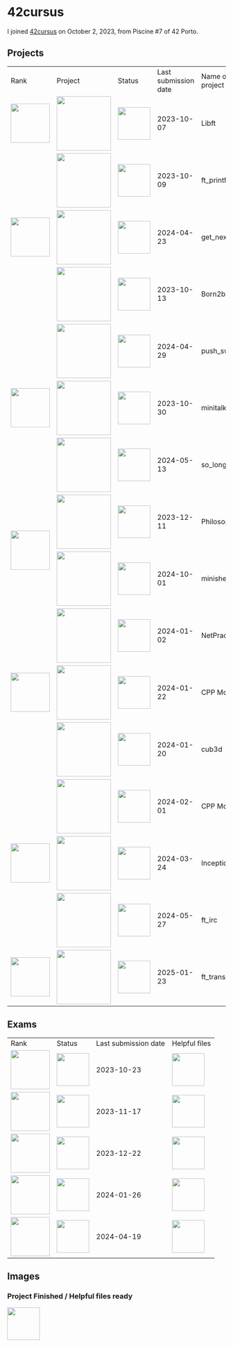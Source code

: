 # 42cursus
I joined <a href="https://github.com/davidmonteiro03/42cursus">42cursus</a> on October 2, 2023, from Piscine #7 of 42 Porto.
## Projects
<div align="center">
    <table>
        <tr>
            <td>Rank</td>
            <td>Project</td>
            <td>Status</td>
            <td>Last submission date</td>
            <td>Name of the project</td>
        </tr>
        <!-- RANK 00 -->
        <tr>
            <td>
                <img src="https://freepngimg.com/thumb/numbers/9-2-0-number-png-thumb.png" width="90"/>
            </td>
            <td>
                <a href="https://github.com/davidmonteiro03/42cursus-libft">
                    <img src="https://github.com/byaliego/42-project-badges/blob/main/badges/libftm.png" width="125"/>
                </a>
            </td>
            <td>
                <img src="https://cdn-icons-png.flaticon.com/512/845/845646.png" width="75"/>
            </td>
            <td>2023-10-07</td>
            <td>Libft</td>
        </tr>
        <!-- RANK 01 -->
        <tr>
            <td rowspan="3">
                <a href="https://github.com/davidmonteiro03/42cursus/tree/main/Projects/RANK01">
                    <img src="https://freepngimg.com/thumb/numbers/7-2-1-number-png-thumb.png" width="90"/>
                </a>
            </td>
            <td>
                <a href="https://github.com/davidmonteiro03/42cursus-ft_printf">
                    <img src="https://github.com/byaliego/42-project-badges/blob/main/badges/ft_printfe.png" width="125"/>
                </a>
            </td>
            <td>
                <img src="https://cdn-icons-png.flaticon.com/512/845/845646.png" width="75"/>
            </td>
            <td>2023-10-09</td>
            <td>ft_printf</td>
        </tr>
        <tr>
            <td>
                <a href="https://github.com/davidmonteiro03/42cursus-get_next_line">
                    <img src="https://github.com/byaliego/42-project-badges/blob/main/badges/get_next_linem.png" width="125"/>
                </a>
            </td>
            <td>
                <img src="https://cdn-icons-png.flaticon.com/512/845/845646.png" width="75"/>
            </td>
            <td>2024-04-23</td>
            <td>get_next_line</td>
        </tr>
        <tr>
            <td>
                <img src="https://github.com/byaliego/42-project-badges/blob/main/badges/born2berootm.png" width="125"/>
            </td>
            <td>
                <img src="https://cdn-icons-png.flaticon.com/512/845/845646.png" width="75"/>
            </td>
            <td>2023-10-13</td>
            <td>Born2beroot</td>
        </tr>
        <!-- RANK 02 -->
        <tr>
            <td rowspan="3">
                <a href="https://github.com/davidmonteiro03/42-Cursus/tree/main/Projects/RANK02">
                    <img src="https://freepngimg.com/thumb/numbers/2-2-2-number-png-thumb.png" width="90"/>
                </a>
            </td>
            <td>
                <a href="https://github.com/davidmonteiro03/42-Cursus/tree/main/Projects/RANK02/push_swap">
                    <img src="https://raw.githubusercontent.com/byaliego/42-project-badges/main/badges/push_swapm.png" width="125"/>
                </a>
            </td>
            <td>
                <img src="https://cdn-icons-png.flaticon.com/512/845/845646.png" width="75"/>
            </td>
            <td>2024-04-29</td>
            <td>push_swap</td>
        </tr>
        <tr>
            <td>
                <a href="https://github.com/davidmonteiro03/42-Cursus/tree/main/Projects/RANK02/minitalk">
                    <img src="https://raw.githubusercontent.com/byaliego/42-project-badges/main/badges/minitalkm.png" width="125"/>
                </a>
            </td>
            <td>
                <img src="https://cdn-icons-png.flaticon.com/512/845/845646.png" width="75"/>
            </td>
            <td>2023-10-30</td>
            <td>minitalk</td>
        </tr>
        <tr>
            <td>
                <a href="https://github.com/davidmonteiro03/42-Cursus/tree/main/Projects/RANK02/so_long">
                    <img src="https://raw.githubusercontent.com/byaliego/42-project-badges/main/badges/so_longm.png" width="125"/>
                </a>
            </td>
            <td>
                <img src="https://cdn-icons-png.flaticon.com/512/845/845646.png" width="75"/>
            </td>
            <td>2024-05-13</td>
            <td>so_long</td>
        </tr>
        <!-- RANK 03 -->
        <tr>
            <td rowspan="2">
                <a href="https://github.com/davidmonteiro03/42-Cursus/tree/main/Projects/RANK03">
                    <img src="https://freepngimg.com/thumb/numbers/5-2-3-number-png-thumb.png" width="90"/>
                </a>
            </td>
            <td>
                <a href="https://github.com/davidmonteiro03/42-Cursus/tree/main/Projects/RANK03/philo">
                    <img src="https://github.com/byaliego/42-project-badges/blob/main/badges/philosopherse.png" width="125"/>
                </a>
            </td>
            <td>
                <img src="https://cdn-icons-png.flaticon.com/512/845/845646.png" width="75"/>
            </td>
            <td>2023-12-11</td>
            <td>Philosophers</td>
        </tr>
        <tr>
            <td>
                <a href="https://github.com/davidmonteiro03/42-Cursus/tree/main/Projects/RANK03/minishell">
                    <img src="https://github.com/byaliego/42-project-badges/blob/main/badges/minishellm.png" width="125"/>
                </a>
            </td>
            <td>
                <img src="https://cdn-icons-png.flaticon.com/512/845/845646.png" width="75"/>
            </td>
            <td>2024-10-01</td>
            <td>minishell</td>
        </tr>
        <!-- RANK 04 -->
        <tr>
            <td rowspan="3">
                <a href="https://github.com/davidmonteiro03/42-Cursus/tree/main/Projects/RANK04">
                    <img src="https://freepngimg.com/thumb/numbers/1-2-4-number-png-thumb.png" width="90"/>
                </a>
            </td>
            <td>
                <a href="https://github.com/davidmonteiro03/42-Cursus/tree/main/Projects/RANK04/NetPractice">
                    <img src="https://github.com/byaliego/42-project-badges/blob/main/badges/netpracticem.png" width="125"/>
                </a>
            </td>
            <td>
                <img src="https://cdn-icons-png.flaticon.com/512/845/845646.png" width="75"/>
            </td>
            <td>2024-01-02</td>
            <td>NetPractice</td>
        </tr>
        <tr>
            <td>
                <a href="https://github.com/davidmonteiro03/42-Cursus/tree/main/Projects/RANK04/CPP Modules">
                    <img src="https://github.com/byaliego/42-project-badges/blob/main/badges/cppm.png" width="125"/>
                </a>
            </td>
            <td>
                <img src="https://cdn-icons-png.flaticon.com/512/845/845646.png" width="75"/>
            </td>
            <td>2024-01-22</td>
            <td>CPP Modules</td>
        </tr>
        <tr>
            <td>
                <a href="https://github.com/davidmonteiro03/42-Cursus/tree/main/Projects/RANK04/cub3D">
                    <img src="https://github.com/byaliego/42-project-badges/blob/main/badges/cub3dm.png" width="125"/>
                </a>
            </td>
            <td>
                <img src="https://cdn-icons-png.flaticon.com/512/845/845646.png" width="75"/>
            </td>
            <td>2024-01-20</td>
            <td>cub3d</td>
        </tr>
        <!-- RANK 05 -->
        <tr>
            <td rowspan="3">
                <a href="https://github.com/davidmonteiro03/42-Cursus/tree/main/Projects/RANK05">
                    <img src="https://freepngimg.com/thumb/numbers/11-2-5-number-png-thumb.png" width="90"/>
                </a>
            </td>
            <td>
                <a href="https://github.com/davidmonteiro03/42-Cursus/tree/main/Projects/RANK05/CPP Modules">
                    <img src="https://github.com/byaliego/42-project-badges/blob/main/badges/cppm.png" width="125"/>
                </a>
            </td>
            <td>
                <img src="https://cdn-icons-png.flaticon.com/512/845/845646.png" width="75"/>
            </td>
            <td>2024-02-01</td>
            <td>CPP Modules</td>
        </tr>
        <tr>
            <td>
                <a href="https://github.com/davidmonteiro03/42-Cursus/tree/main/Projects/RANK05/Inception">
                    <img src="https://github.com/byaliego/42-project-badges/blob/main/badges/inceptionm.png" width="125"/>
                </a>
            </td>
            <td>
                <img src="https://cdn-icons-png.flaticon.com/512/845/845646.png" width="75"/>
            </td>
            <td>2024-03-24</td>
            <td>Inception</td>
        </tr>
        <tr>
            <td>
                <a href="https://github.com/davidmonteiro03/42-Cursus/tree/main/Projects/RANK05/ft_irc">
                    <img src="https://github.com/byaliego/42-project-badges/blob/main/badges/ft_ircm.png" width="125"/>
                </a>
            </td>
            <td>
                <img src="https://cdn-icons-png.flaticon.com/512/845/845646.png" width="75"/>
            </td>
            <td>2024-05-27</td>
            <td>ft_irc</td>
        </tr>
        <!-- RANK 06 -->
        <tr>
            <td>
                <a href="https://github.com/davidmonteiro03/42-Cursus/tree/main/Projects/RANK06">
                    <img src="https://freepngimg.com/thumb/numbers/8-2-6-number-png-thumb.png" width="90"/>
                </a>
            </td>
            <td>
                <a href="https://github.com/davidmonteiro03/42-Cursus-ft_transcendence">
                    <img src="https://github.com/ayogun/42-project-badges/blob/main/badges/ft_transcendencem.png" width="125"/>
                </a>
            </td>
            <td>
                <img src="https://cdn-icons-png.flaticon.com/512/845/845646.png" width="75"/>
            </td>
            <td>2025-01-23</td>
            <td>ft_transcendence</td>
        </tr>
    </table>
</div>

## Exams
<div align="center">
    <table>
        <tr>
            <td>Rank</td>
            <td>Status</td>
            <td>Last submission date</td>
            <td>Helpful files</td>
        </tr>
        <!-- RANK 02 -->
        <tr>
            <td>
                <a href="https://github.com/davidmonteiro03/42-Cursus/tree/main/Exams/EXAM-RANK-02">
                    <img src="https://freepngimg.com/thumb/numbers/2-2-2-number-png-thumb.png" width="90"/>
                </a>
            </td>
            <td>
                <img src="https://cdn-icons-png.flaticon.com/512/845/845646.png" width="75"/>
            </td>
            <td>2023-10-23</td>
            <td>
                <a href="https://github.com/davidmonteiro03/42-Cursus/tree/main/Exams/EXAM-RANK-02">
                    <img src="https://cdn-icons-png.flaticon.com/512/845/845646.png" width="75"/>
                </a>
            </td>
        </tr>
        <!-- RANK 03 -->
        <tr>
            <td>
                <a href="https://github.com/davidmonteiro03/42-Cursus/tree/main/Exams/EXAM-RANK-03">
                    <img src="https://freepngimg.com/thumb/numbers/5-2-3-number-png-thumb.png" width="90"/>
                </a>
            </td>
            <td>
                <img src="https://cdn-icons-png.flaticon.com/512/845/845646.png" width="75"/>
            </td>
            <td>2023-11-17</td>
            <td>
                <a href="https://github.com/davidmonteiro03/42-Cursus/tree/main/Exams/EXAM-RANK-03">
                    <img src="https://cdn-icons-png.flaticon.com/512/845/845646.png" width="75"/>
                </a>
            </td>
        </tr>
        <!-- RANK 04 -->
        <tr>
            <td>
                <a href="https://github.com/davidmonteiro03/42-Cursus/tree/main/Exams/EXAM-RANK-04">
                    <img src="https://freepngimg.com/thumb/numbers/1-2-4-number-png-thumb.png" width="90"/>
                </a>
            </td>
            <td>
                <img src="https://cdn-icons-png.flaticon.com/512/845/845646.png" width="75"/>
            </td>
            <td>2023-12-22</td>
            <td>
                <a href="https://github.com/davidmonteiro03/42-Cursus/tree/main/Exams/EXAM-RANK-04">
                    <img src="https://cdn-icons-png.flaticon.com/512/845/845646.png" width="75"/>
                </a>
            </td>
        </tr>
        <!-- RANK 05 -->
        <tr>
            <td>
                <a href="https://github.com/davidmonteiro03/42-Cursus/tree/main/Exams/EXAM-RANK-05">
                    <img src="https://freepngimg.com/thumb/numbers/11-2-5-number-png-thumb.png" width="90"/>
                </a>
            </td>
            <td>
                <img src="https://cdn-icons-png.flaticon.com/512/845/845646.png" width="75"/>
            </td>
            <td>2024-01-26</td>
            <td>
                <a href="https://github.com/davidmonteiro03/42-Cursus/tree/main/Exams/EXAM-RANK-05">
                    <img src="https://cdn-icons-png.flaticon.com/512/845/845646.png" width="75"/>
                </a>
            </td>
        </tr>
        <!-- RANK 06 -->
        <tr>
            <td>
                <a href="https://github.com/davidmonteiro03/42-Cursus/tree/main/Exams/EXAM-RANK-06">
                    <img src="https://freepngimg.com/thumb/numbers/8-2-6-number-png-thumb.png" width="90"/>
                </a>
            </td>
            <td>
                <img src="https://cdn-icons-png.flaticon.com/512/845/845646.png" width="75"/>
            </td>
            <td>2024-04-19</td>
            <td>
                <a href="https://github.com/davidmonteiro03/42-Cursus/tree/main/Exams/EXAM-RANK-06">
                    <img src="https://cdn-icons-png.flaticon.com/512/845/845646.png" width="75"/>
                </a>
            </td>
        </tr>
    </table>
</div>

## Images

### Project Finished / Helpful files ready

<img src="https://cdn-icons-png.flaticon.com/512/845/845646.png" width="75"/>
